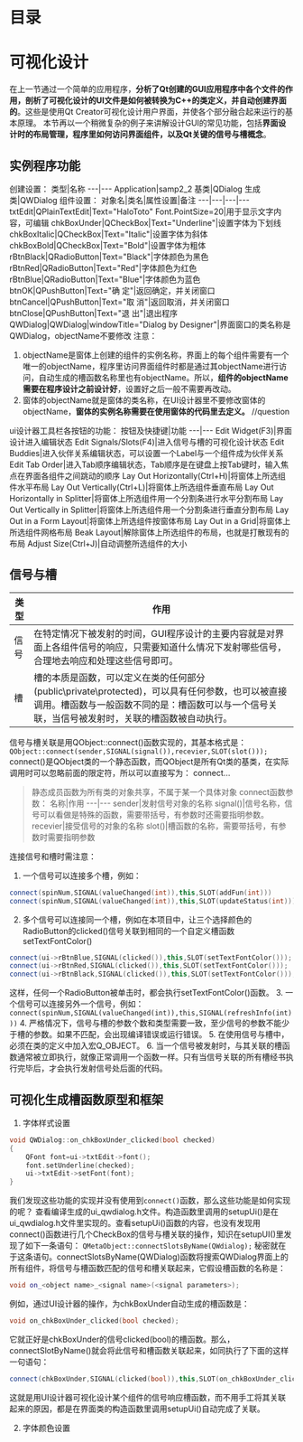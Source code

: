 # 目录

# 可视化设计
在上一节通过一个简单的应用程序，**分析了Qt创建的GUI应用程序中各个文件的作用，剖析了可视化设计的UI文件是如何被转换为C++的类定义，并自动创建界面的**。这些是使用Qt Creator可视化设计用户界面，并使各个部分融合起来运行的基本原理。
本节再以一个稍微复杂的例子来讲解设计GUI的常见功能，包括**界面设计时的布局管理，程序里如何访问界面组件，以及Qt关键的信号与槽概念**。

## 实例程序功能
创建设置：
类型|名称
---|---
Application|samp2_2
基类|QDialog
生成类|QWDialog
组件设置：
对象名|类名|属性设置|备注
---|---|---|---
txtEdit|QPlainTextEdit|Text="HaloToto" Font.PointSize=20|用于显示文字内容，可编辑
chkBoxUnder|QCheckBox|Text="Underline"|设置字体为下划线
chkBoxItalic|QCheckBox|Text="Italic"|设置字体为斜体
chkBoxBold|QCheckBox|Text="Bold"|设置字体为粗体
rBtnBlack|QRadioButton|Text="Black"|字体颜色为黑色
rBtnRed|QRadioButton|Text="Red"|字体颜色为红色
rBtnBlue|QRadioButton|Text="Blue"|字体颜色为蓝色
btnOK|QPushButton|Text="确 定"|返回确定，并关闭窗口
btnCancel|QPushButton|Text="取 消"|返回取消，并关闭窗口
btnClose|QPushButton|Text="退 出"|退出程序
QWDialog|QWDialog|windowTitle="Dialog by Designer"|界面窗口的类名称是QWDialog，objectName不要修改
注意：
1. objectName是窗体上创建的组件的实例名称，界面上的每个组件需要有一个唯一的objectName，程序里访问界面组件时都是通过其objectName进行访问，自动生成的槽函数名称里也有objectName。所以，**组件的objectName需要在程序设计之前设计好**，设置好之后一般不需要再改动。
2. 窗体的objectName就是窗体的类名称，在UI设计器里不要修改窗体的objectName，**窗体的实例名称需要在使用窗体的代码里去定义。** //question

ui设计器工具栏各按钮的功能：
按钮及快捷键|功能
---|---
Edit Widget(F3)|界面设计进入编辑状态
Edit Signals/Slots(F4)|进入信号与槽的可视化设计状态
Edit Buddies|进入伙伴关系编辑状态，可以设置一个Label与一个组件成为伙伴关系
Edit Tab Order|进入Tab顺序编辑状态，Tab顺序是在键盘上按Tab键时，输入焦点在界面各组件之间跳动的顺序
Lay Out Horizontally(Ctrl+H)|将窗体上所选组件水平布局
Lay Out Vertically(Ctrl+L)|将窗体上所选组件垂直布局
Lay Out Horizontally in Splitter|将窗体上所选组件用一个分割条进行水平分割布局
Lay Out Vertically in Splitter|将窗体上所选组件用一个分割条进行垂直分割布局
Lay Out in a Form Layout|将窗体上所选组件按窗体布局
Lay Out in a Grid|将窗体上所选组件网格布局
Beak Layout|解除窗体上所选组件的布局，也就是打散现有的布局
Adjust Size(Ctrl+J)|自动调整所选组件的大小

## 信号与槽
类型|作用
---|---
信号|在特定情况下被发射的时间，GUI程序设计的主要内容就是对界面上各组件信号的响应，只需要知道什么情况下发射哪些信号，合理地去响应和处理这些信号即可。
槽|槽的本质是函数，可以定义在类的任何部分(public\private\protected)，可以具有任何参数，也可以被直接调用。槽函数与一般函数不同的是：槽函数可以与一个信号关联，当信号被发射时，关联的槽函数被自动执行。
信号与槽关联是用QObject::connect()函数实现的，其基本格式是：
`QObject::connect(sender,SIGNAL(signal()),recevier,SLOT(slot()));`
connect()是QObject类的一个静态函数，而QObject是所有Qt类的基类，在实际调用时可以忽略前面的限定符，所以可以直接写为：
connect...
> 静态成员函数为所有类的对象共享，不属于某一个具体对象
connect函数参数：
名称|作用
---|---
sender|发射信号对象的名称
signal()|信号名称，信号可以看做是特殊的函数，需要带括号，有参数时还需要指明参数。
recevier|接受信号的对象的名称
slot()|槽函数的名称，需要带括号，有参数时需要指明参数

连接信号和槽时需注意：
1. 一个信号可以连接多个槽，例如：
```c++
connect(spinNum,SIGNAL(valueChanged(int)),this,SLOT(addFun(int)))
connect(spinNum,SIGNAL(valueChanged(int)),this,SLOT(updateStatus(int)))
```
2. 多个信号可以连接同一个槽，例如在本项目中，让三个选择颜色的RadioButton的clicked()信号关联到相同的一个自定义槽函数setTextFontColor()
```c++
connect(ui->rBtnBlue,SIGNAL(clicked()),this,SLOT(setTextFontColor()));
connect(ui->rBtnRed,SIGNAL(clicked()),this,SLOT(setTextFontColor()));
connect(ui->rBtnBlack,SIGNAL(clicked()),this,SLOT(setTextFontColor()));
```
这样，任何一个RadioButton被单击时，都会执行setTextFontColor()函数。
3. 一个信号可以连接另外一个信号，例如：
`connect(spinNum,SIGNAL(valueChanged(int)),this,SIGNAL(refreshInfo(int)))`
4. 严格情况下，信号与槽的参数个数和类型需要一致，至少信号的参数不能少于槽的参数。如果不匹配，会出现编译错误或运行错误。
5. 在使用信号与槽中，必须在类的定义中加入宏Q_OBJECT。
6. 当一个信号被发射时，与其关联的槽函数通常被立即执行，就像正常调用一个函数一样。只有当信号关联的所有槽经书执行完毕后，才会执行发射信号处后面的代码。

## 可视化生成槽函数原型和框架
1. 字体样式设置
```c++
void QWDialog::on_chkBoxUnder_clicked(bool checked)
{
    QFont font=ui->txtEdit->font();
    font.setUnderline(checked);
    ui->txtEdit->setFont(font);
}
```
我们发现这些功能的实现并没有使用到`connect()`函数，那么这些功能是如何实现的呢？
查看编译生成的ui_qwdialog.h文件。构造函数里调用的setupUi()是在ui_qwdialog.h文件里实现的。查看setupUi()函数的内容，也没有发现用connect()函数进行几个CheckBox的信号与槽关联的操作，知识在setupUI()里发现了如下一条语句：
`QMetaObject::connectSlotsByName(QWdialog);`
秘密就在于这条语句。connectSlotsByName(QWDialog)函数将搜索QWDialog界面上的所有组件，将信号与槽函数匹配的信号和槽关联起来，它假设槽函数的名称是：
```c++
void on_<object name>_<signal name>(<signal parameters>);
```
例如，通过UI设计器的操作，为chkBoxUnder自动生成的槽函数是：
```c++
void on_chkBoxUnder_clicked(bool checked);
```
它就正好是chkBoxUnder的信号clicked(bool)的槽函数。那么，connectSlotByName()就会将此信号和槽函数关联起来，如同执行了下面的这样一句语句：
```c++
connect(chkBoxUnder,SIGNAL(clicked(bool)),this,SLOT(on_chkBoxUnder_clicked(bool)));
```
这就是用UI设计器可视化设计某个组件的信号响应槽函数，而不用手工将其关联起来的原因，都是在界面类的构造函数里调用setupUi()自动完成了关联。

2. 字体颜色设置